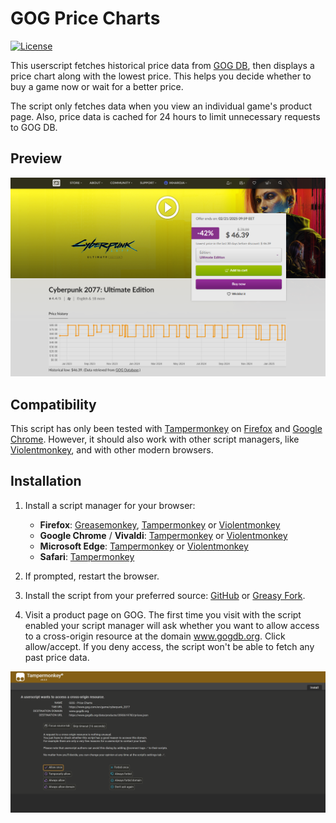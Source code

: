 # GOG Price Charts
[![License](https://img.shields.io/badge/license-MIT-blue.svg)](LICENSE)

This userscript fetches historical price data from [GOG DB](https://www.gogdb.org/), then displays a price chart along with the lowest price. This helps you decide whether to buy a game now or wait for a better price.

The script only fetches data when you view an individual game's product page. Also, price data is cached for 24 hours to limit unnecessary requests to GOG DB.

## Preview
![Price chart](Images/preview_GOG-DB-price-chart.png "Price history for Cyberpunk 2077")


## Compatibility
This script has only been tested with [Tampermonkey](https://addons.mozilla.org/en-US/firefox/addon/tampermonkey/) on [Firefox](https://www.mozilla.org/en-US/firefox/new/) and [Google Chrome](https://www.google.com/chrome/). However, it should also work with other script managers, like [Violentmonkey](https://addons.mozilla.org/en-US/firefox/addon/violentmonkey/), and with other modern browsers.


## Installation
1. Install a script manager for your browser:
    * **Firefox**: [Greasemonkey](https://addons.mozilla.org/en-US/firefox/addon/greasemonkey/), [Tampermonkey](https://addons.mozilla.org/en-US/firefox/addon/tampermonkey/) or [Violentmonkey](https://addons.mozilla.org/en-US/firefox/addon/violentmonkey/)
    * **Google Chrome** / **Vivaldi**: [Tampermonkey](https://chrome.google.com/webstore/detail/tampermonkey/dhdgffkkebhmkfjojejmpbldmpobfkfo) or [Violentmonkey](https://chrome.google.com/webstore/detail/violentmonkey/jinjaccalgkegednnccohejagnlnfdag)
    * **Microsoft Edge**: [Tampermonkey](https://microsoftedge.microsoft.com/addons/detail/tampermonkey/iikmkjmpaadaobahmlepeloendndfphd) or [Violentmonkey](https://microsoftedge.microsoft.com/addons/detail/violentmonkey/eeagobfjdenkkddmbclomhiblgggliao)
    * **Safari**: [Tampermonkey](https://apps.apple.com/app/tampermonkey/id6738342400)

2. If prompted, restart the browser.

3. Install the script from your preferred source: [GitHub](https://raw.githubusercontent.com/idkicarus/GOG-price-charts/main/gog-price-chart.user.js) or [Greasy Fork](https://greasyfork.org/en/scripts/527267-gogdb-price-charts).

4. Visit a product page on GOG. The first time you visit with the script enabled your script manager will ask whether you want to allow access to a cross-origin resource at the domain www.gogdb.org. Click allow/accept. If you deny access, the script won't be able to fetch any past price data.

![Script approval](Images/preview_cross-origin-resource-approval.png "Cross-origin resource approval")
